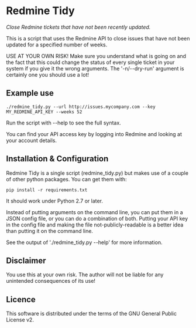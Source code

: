 # Redmine Tidy

*Close Redmine tickets that have not been recently updated.*

This is a script that uses the Redmine API to close issues that have not been updated for a specified number of weeks.

USE AT YOUR OWN RISK!  Make sure you understand what is going on and the fact that this could change the status of every single ticket in your system if you give it the wrong arguments.  The '-n/--dry-run' argument is certainly one you should use a lot!

## Example use

    ./redmine_tidy.py --url http://issues.mycompany.com --key MY_REDMINE_API_KEY --weeks 52

Run the script with --help to see the full syntax.

You can find your API access key by logging into Redmine and looking at your account details.

## Installation & Configuration

Redmine Tidy is a single script (redmine_tidy.py) but makes use of a couple of other python packages.
You can get them with:

    pip install -r requirements.txt

It should work under Python 2.7 or later.

Instead of putting arguments on the command line, you can put them in a JSON config file, or you can do a combination of both.  Putting your API key in the config file and making the file not-publicly-readable is a better idea than putting it on the command line.

See the output of './redmine_tidy.py --help' for more information.

## Disclaimer

You use this at your own risk.  The author will not be liable for any unintended consequences of its use!

## Licence

This software is distributed under the terms of the GNU General Public License v2.

